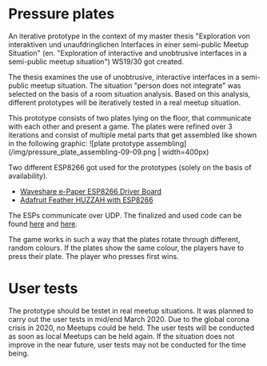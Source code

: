 # Pressure plates
An iterative prototype in the context of my master thesis "Exploration von interaktiven und unaufdringlichen Interfaces in einer semi-public Meetup Situation" (en. "Exploration of interactive and unobtrusive interfaces in a semi-public meetup situation") WS19/30 got created.

The thesis examines the use of unobtrusive, interactive interfaces in a semi-public meetup situation. The situation "person does not integrate" was selected on the basis of a room situation analysis. Based on this analysis, different prototypes will be iteratively tested in a real meetup situation.

This prototype consists of two plates lying on the floor, that communicate with each other and present a game.
The plates were refined over 3 iterations and consist of multiple metal parts that get assembled like shown in the following graphic:
![plate prototype assembling](/img/pressure_plate_assembling-09-09.png | width=400px)

Two different ESP8266 got used for the prototypes (solely on the basis of availability).
- [Waveshare e-Paper ESP8266 Driver Board](https://www.waveshare.com/e-paper-esp8266-driver-board.htm)
- [Adafruit Feather HUZZAH with ESP8266](https://www.adafruit.com/product/3046)

The ESPs communicate over UDP. The finalized and used code can be found [here](/websockets/pressure_plate_UDP_e_ink_ESP) and [here](/websockets/pressure_plate_UDP_feather_huzzah_ESP).

The game works in such a way that the plates rotate through different, random colours. If the plates show the same colour, the players have to press their plate. The player who presses first wins.

# User tests
The prototype should be testet in real meetup situations. It was planned to carry out the user tests in mid/end March 2020. Due to the global corona crisis in 2020, no Meetups could be held. The user tests will be conducted as soon as local Meetups can be held again. If the situation does not improve in the near future, user tests may not be conducted for the time being.
